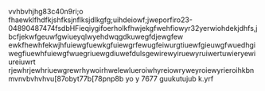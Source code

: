 vvhbvhjhg83c40n9ri;o fhaewklfhdfkjshfksjnflksjdlkgfg;uihdeiowf;jweporfiro23-04890487474fsdbHFieqiygifoerholkfhwjekgfwehfiowyr32yerwiohdekjdhfs,jbcfjekwfgeuwfgwiueyqlwyehdwqgdkuwegfdjewgfew
ewkfhewhfekwjhfuiewgfuewkgfuiewgrfewugfeiwurgtiuewfgieuwgfwuedhgiwegfiuewhfuiewgfwuegriuewgdiuwefdulsgewirewyiruewyruiwertuwieryewiureiuwrt
rjewhrjewhriuewgrewrhywoirhwelewlueroiwhyreiowryweyroiewyrieroihkbnmvnvbvhvhvu[87obyt77b[78pnp8b yo y  7677 guukutujub k.yrf
